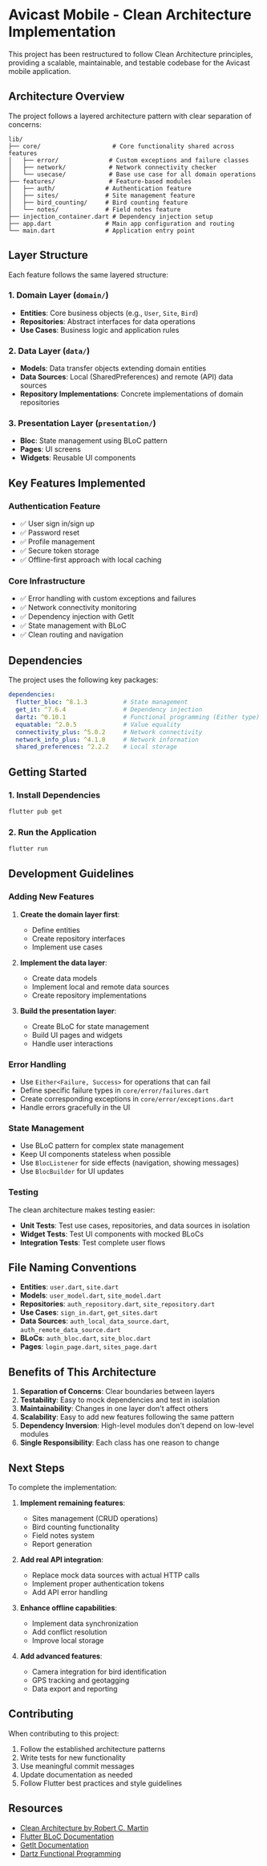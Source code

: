 # Avicast Mobile - Clean Architecture Implementation

This project has been restructured to follow Clean Architecture principles, providing a scalable, maintainable, and testable codebase for the Avicast mobile application.

## Architecture Overview

The project follows a layered architecture pattern with clear separation of concerns:

```
lib/
├── core/                    # Core functionality shared across features
│   ├── error/              # Custom exceptions and failure classes
│   ├── network/            # Network connectivity checker
│   └── usecase/            # Base use case for all domain operations
├── features/               # Feature-based modules
│   ├── auth/              # Authentication feature
│   ├── sites/             # Site management feature
│   ├── bird_counting/     # Bird counting feature
│   └── notes/             # Field notes feature
├── injection_container.dart # Dependency injection setup
├── app.dart               # Main app configuration and routing
└── main.dart              # Application entry point
```

## Layer Structure

Each feature follows the same layered structure:

### 1. Domain Layer (`domain/`)
- **Entities**: Core business objects (e.g., `User`, `Site`, `Bird`)
- **Repositories**: Abstract interfaces for data operations
- **Use Cases**: Business logic and application rules

### 2. Data Layer (`data/`)
- **Models**: Data transfer objects extending domain entities
- **Data Sources**: Local (SharedPreferences) and remote (API) data sources
- **Repository Implementations**: Concrete implementations of domain repositories

### 3. Presentation Layer (`presentation/`)
- **Bloc**: State management using BLoC pattern
- **Pages**: UI screens
- **Widgets**: Reusable UI components

## Key Features Implemented

### Authentication Feature
- ✅ User sign in/sign up
- ✅ Password reset
- ✅ Profile management
- ✅ Secure token storage
- ✅ Offline-first approach with local caching

### Core Infrastructure
- ✅ Error handling with custom exceptions and failures
- ✅ Network connectivity monitoring
- ✅ Dependency injection with GetIt
- ✅ State management with BLoC
- ✅ Clean routing and navigation

## Dependencies

The project uses the following key packages:

```yaml
dependencies:
  flutter_bloc: ^8.1.3          # State management
  get_it: ^7.6.4                # Dependency injection
  dartz: ^0.10.1                # Functional programming (Either type)
  equatable: ^2.0.5             # Value equality
  connectivity_plus: ^5.0.2     # Network connectivity
  network_info_plus: ^4.1.0     # Network information
  shared_preferences: ^2.2.2    # Local storage
```

## Getting Started

### 1. Install Dependencies
```bash
flutter pub get
```

### 2. Run the Application
```bash
flutter run
```

## Development Guidelines

### Adding New Features

1. **Create the domain layer first**:
   - Define entities
   - Create repository interfaces
   - Implement use cases

2. **Implement the data layer**:
   - Create data models
   - Implement local and remote data sources
   - Create repository implementations

3. **Build the presentation layer**:
   - Create BLoC for state management
   - Build UI pages and widgets
   - Handle user interactions

### Error Handling

- Use `Either<Failure, Success>` for operations that can fail
- Define specific failure types in `core/error/failures.dart`
- Create corresponding exceptions in `core/error/exceptions.dart`
- Handle errors gracefully in the UI

### State Management

- Use BLoC pattern for complex state management
- Keep UI components stateless when possible
- Use `BlocListener` for side effects (navigation, showing messages)
- Use `BlocBuilder` for UI updates

### Testing

The clean architecture makes testing easier:

- **Unit Tests**: Test use cases, repositories, and data sources in isolation
- **Widget Tests**: Test UI components with mocked BLoCs
- **Integration Tests**: Test complete user flows

## File Naming Conventions

- **Entities**: `user.dart`, `site.dart`
- **Models**: `user_model.dart`, `site_model.dart`
- **Repositories**: `auth_repository.dart`, `site_repository.dart`
- **Use Cases**: `sign_in.dart`, `get_sites.dart`
- **Data Sources**: `auth_local_data_source.dart`, `auth_remote_data_source.dart`
- **BLoCs**: `auth_bloc.dart`, `site_bloc.dart`
- **Pages**: `login_page.dart`, `sites_page.dart`

## Benefits of This Architecture

1. **Separation of Concerns**: Clear boundaries between layers
2. **Testability**: Easy to mock dependencies and test in isolation
3. **Maintainability**: Changes in one layer don't affect others
4. **Scalability**: Easy to add new features following the same pattern
5. **Dependency Inversion**: High-level modules don't depend on low-level modules
6. **Single Responsibility**: Each class has one reason to change

## Next Steps

To complete the implementation:

1. **Implement remaining features**:
   - Sites management (CRUD operations)
   - Bird counting functionality
   - Field notes system
   - Report generation

2. **Add real API integration**:
   - Replace mock data sources with actual HTTP calls
   - Implement proper authentication tokens
   - Add API error handling

3. **Enhance offline capabilities**:
   - Implement data synchronization
   - Add conflict resolution
   - Improve local storage

4. **Add advanced features**:
   - Camera integration for bird identification
   - GPS tracking and geotagging
   - Data export and reporting

## Contributing

When contributing to this project:

1. Follow the established architecture patterns
2. Write tests for new functionality
3. Use meaningful commit messages
4. Update documentation as needed
5. Follow Flutter best practices and style guidelines

## Resources

- [Clean Architecture by Robert C. Martin](https://blog.cleancoder.com/uncle-bob/2012/08/13/the-clean-architecture.html)
- [Flutter BLoC Documentation](https://bloclibrary.dev/)
- [GetIt Documentation](https://pub.dev/packages/get_it)
- [Dartz Functional Programming](https://pub.dev/packages/dartz) 